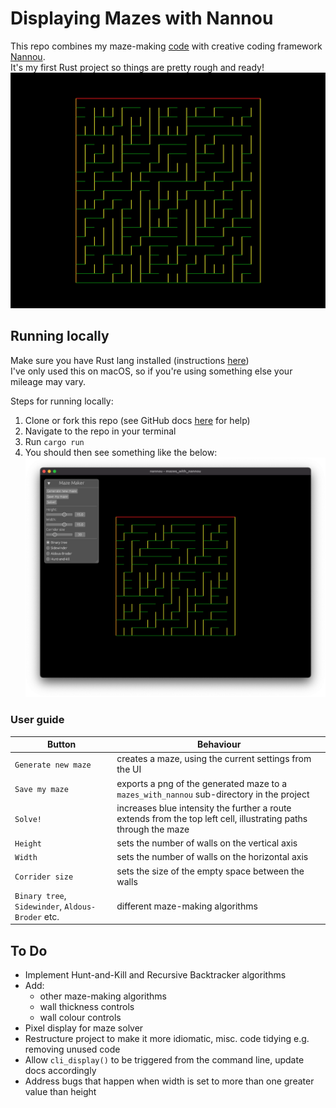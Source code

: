 # Displaying Mazes with Nannou
This repo combines my maze-making [code](https://github.com/joaoag/mazes) with creative coding framework [Nannou](https://nannou.cc/).  
It's my first Rust project so things are pretty rough and ready!
![Example maze, generated with binary tree](./example_maze.png)

## Running locally
Make sure you have Rust lang installed (instructions [here](https://www.rust-lang.org/tools/install))  
I've only used this on macOS, so if you're using something else your mileage may vary.

Steps for running locally:
1. Clone or fork this repo (see GitHub docs [here](https://docs.github.com/en/desktop/contributing-and-collaborating-using-github-desktop/adding-and-cloning-repositories/cloning-and-forking-repositories-from-github-desktop) for help)
2. Navigate to the repo in your terminal
3. Run `cargo run`
4. You should then see something like the below:
![Screenshot of the UI, set to default values](./ui_screenshot.png)

### User guide

| Button                                            | Behaviour                                                                                                        |
|---------------------------------------------------|------------------------------------------------------------------------------------------------------------------|
| `Generate new maze`                               | creates a maze, using the current settings from the UI                                                           |
| `Save my maze`                                    | exports a png of the generated maze to a `mazes_with_nannou` sub-directory in the project                        |
| `Solve!`                                          | increases blue intensity the further a route extends from the top left cell, illustrating paths through the maze |
| `Height`                                          | sets the number of walls on the vertical axis                                                                    |
| `Width`                                           | sets the number of walls on the horizontal axis                                                                  |
| `Corrider size`                                   | sets the size of the empty space between the walls                                                               |
| `Binary tree`, `Sidewinder`, `Aldous-Broder` etc. | different maze-making algorithms                                                                                 |


## To Do
* Implement Hunt-and-Kill and Recursive Backtracker algorithms
* Add:
  * other maze-making algorithms
  * wall thickness controls
  * wall colour controls
* Pixel display for maze solver
* Restructure project to make it more idiomatic, misc. code tidying e.g. removing unused code
* Allow `cli_display()` to be triggered from the command line, update docs accordingly
* Address bugs that happen when width is set to more than one greater value than height